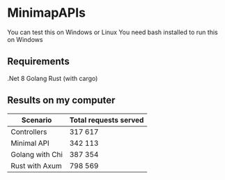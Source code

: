 # MinimapAPIs

You can test this on Windows or Linux
You need bash installed to run this on Windows

## Requirements

.Net 8
Golang
Rust (with cargo)

## Results on my computer

| Scenario        | Total requests served |
| --------------- | --------------------- |
| Controllers     | 317 617               |
| Minimal API     | 342 113               |
| Golang with Chi | 387 354               |
| Rust with Axum  | 798 569               |
